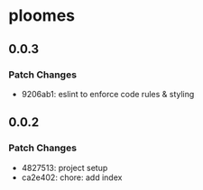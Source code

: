 # ploomes

## 0.0.3

### Patch Changes

- 9206ab1: eslint to enforce code rules & styling

## 0.0.2

### Patch Changes

- 4827513: project setup
- ca2e402: chore: add index
